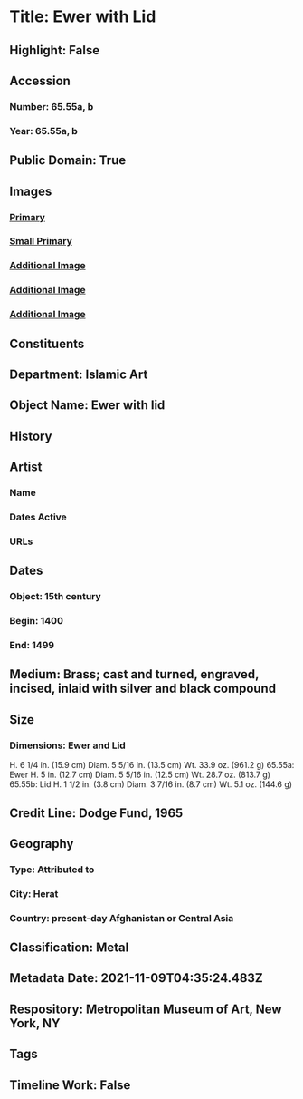 # Title: Ewer with Lid
## Highlight: False
## Accession
### Number: 65.55a, b
### Year: 65.55a, b
## Public Domain: True
## Images
### [Primary](https://images.metmuseum.org/CRDImages/is/original/DP328573.jpg)
### [Small Primary](https://images.metmuseum.org/CRDImages/is/web-large/DP328573.jpg)
### [Additional Image](https://images.metmuseum.org/CRDImages/is/original/sf65-55a.jpg)
### [Additional Image](https://images.metmuseum.org/CRDImages/is/original/sf65-55b.jpg)
### [Additional Image](https://images.metmuseum.org/CRDImages/is/original/sf65-55.jpg)
## Constituents
## Department: Islamic Art
## Object Name: Ewer with lid
## History
## Artist
### Name
### Dates Active
### URLs
## Dates
### Object: 15th century
### Begin: 1400
### End: 1499
## Medium: Brass; cast and turned, engraved, incised, inlaid with silver and black compound
## Size
### Dimensions: Ewer and Lid
  H. 6 1/4 in. (15.9 cm)
  Diam. 5 5/16 in. (13.5 cm)
  Wt. 33.9 oz. (961.2 g)
65.55a: Ewer
  H. 5 in. (12.7 cm)
  Diam. 5 5/16 in. (12.5 cm)
  Wt. 28.7 oz. (813.7 g)
65.55b: Lid 
  H. 1 1/2 in. (3.8 cm)
  Diam. 3 7/16 in. (8.7 cm)
  Wt. 5.1 oz. (144.6 g)
## Credit Line: Dodge Fund, 1965
## Geography
### Type: Attributed to
### City: Herat
### Country: present-day Afghanistan or Central Asia
## Classification: Metal
## Metadata Date: 2021-11-09T04:35:24.483Z
## Respository: Metropolitan Museum of Art, New York, NY
## Tags
## Timeline Work: False